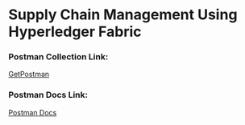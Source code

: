 # Supply Chain Management Using Hyperledger Fabric

### Postman Collection Link: 
[GetPostman](https://www.getpostman.com/collections/acf21a6bcb49a2c4bcf2)

### Postman Docs Link:
[Postman Docs](https://documenter.getpostman.com/view/5812247/TVsyfRYU)